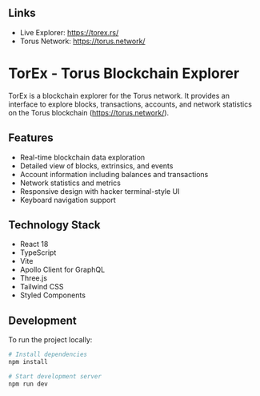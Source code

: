 ## Links
- Live Explorer: https://torex.rs/
- Torus Network: https://torus.network/

# TorEx - Torus Blockchain Explorer

TorEx is a blockchain explorer for the Torus network. It provides an interface to explore blocks, transactions, accounts, and network statistics on the Torus blockchain (https://torus.network/).

## Features

- Real-time blockchain data exploration
- Detailed view of blocks, extrinsics, and events
- Account information including balances and transactions
- Network statistics and metrics
- Responsive design with hacker terminal-style UI
- Keyboard navigation support

## Technology Stack

- React 18
- TypeScript
- Vite
- Apollo Client for GraphQL
- Three.js
- Tailwind CSS
- Styled Components

## Development

To run the project locally:

```bash
# Install dependencies
npm install

# Start development server
npm run dev
```
